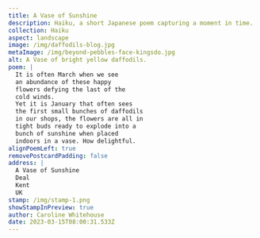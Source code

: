 ```yaml
---
title: A Vase of Sunshine
description: Haiku, a short Japanese poem capturing a moment in time.
collection: Haiku
aspect: landscape
image: /img/daffodils-blog.jpg
metaImage: /img/beyond-pebbles-face-kingsdo.jpg
alt: A Vase of bright yellow daffodils.
poem: |
  It is often March when we see 
  an abundance of these happy 
  flowers defying the last of the 
  cold winds. 
  Yet it is January that often sees 
  the first small bunches of daffodils
  in our shops, the flowers are all in 
  tight buds ready to explode into a 
  bunch of sunshine when placed
  indoors in a vase. How delightful.
alignPoemLeft: true
removePostcardPadding: false
address: |
  A Vase of Sunshine
  Deal
  Kent
  UK
stamp: /img/stamp-1.png
showStampInPreview: true
author: Caroline Whitehouse
date: 2023-03-15T08:00:31.533Z
---
```

